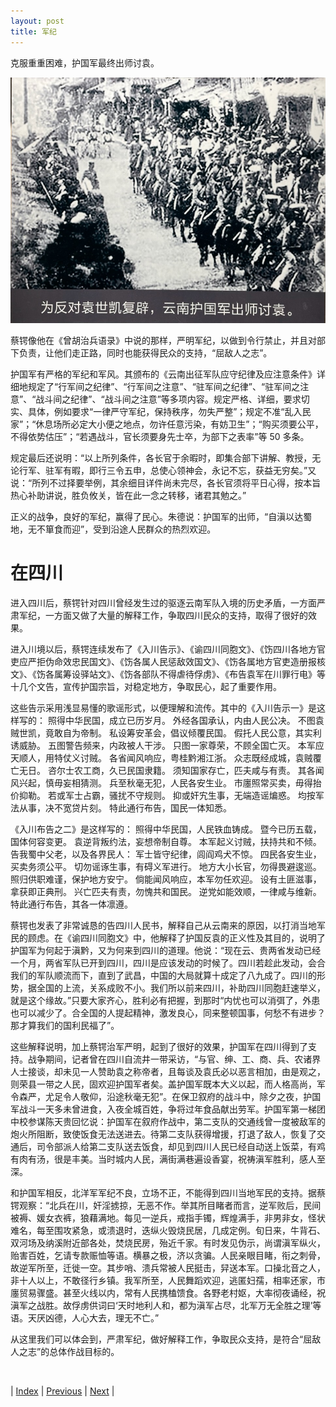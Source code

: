 ```yaml
---
layout: post
title: 军纪
---
```


克服重重困难，护国军最终出师讨袁。

![护国军出师](fig/13-8-1.jpeg "护国军出师")

蔡锷像他在《曾胡治兵语录》中说的那样，严明军纪，以做到令行禁止，并且对部下负责，让他们走正路，同时也能获得民众的支持，“屈敌人之志”。

护国军有严格的军纪和军风。其颁布的《云南出征军队应守纪律及应注意条件》详细地规定了“行军间之纪律”、“行军间之注意”、“驻军间之纪律”、“驻军间之注意”、“战斗间之纪律”、“战斗间之注意”等多项内容。规定严格、详细，要求切实、具体，例如要求“一律严守军纪，保持秩序，勿失严整”；规定不准“乱入民家”；“休息场所必定大小便之地点，勿许任意污染，有妨卫生”；“购买须要公平，不得依势估压”；“若遇战斗，官长须要身先士卒，为部下之表率”等 50 多条。

规定最后还说明：“以上所列条件，各长官于余暇时，即集合部下讲解、教授，无论行军、驻军有暇，即行三令五申，总使心领神会，永记不忘，获益无穷矣。”又说：“所列不过择要举例，其余细目详件尚未完尽，各长官须将平日心得，按本旨热心补助讲说，胜负攸关，皆在此一念之转移，诸君其勉之。”

正义的战争，良好的军纪，赢得了民心。朱德说：护国军的出师，“自滇以达蜀地，无不箪食而迎”，受到沿途人民群众的热烈欢迎。

# 在四川

进入四川后，蔡锷针对四川曾经发生过的驱逐云南军队入境的历史矛盾，一方面严肃军纪，一方面又做了大量的解释工作，争取四川民众的支持，取得了很好的效果。

进入川境以后，蔡锷连续发布了《入川告示》、《谕四川同胞文》、《饬四川各地方官吏应严拒伪命效忠民国文》、《饬各属人民惩敌效国文》、《饬各属地方官吏造册报核文》、《饬各属筹设驿站文》、《饬各部队不得虐待俘虏》、《布告袁军在川罪行电》等十几个文告，宣传护国宗旨，对稳定地方，争取民心，起了重要作用。

这些告示采用浅显易懂的歌谣形式，以便理解和流传。其中的《入川告示一》是这样写的：
照得中华民国，成立已历岁月。
外经各国承认，内由人民公决。
不图袁贼世凯，竟敢自为帝制。
私设筹安革会，倡议倾覆民国。
假托人民公意，其实利诱威胁。
五图警告频来，内政被人干涉。
只图一家尊荣，不顾全国亡灭。
本军应天顺人，用特仗义讨贼。
各省闻风响应，粤桂黔湘江浙。
众志既经成城，袁贼覆亡无日。
咨尔士农工商，久已民国隶籍。
须知国家存亡，匹夫咸与有责。
其各闻风兴起，慎毋妄相猜测。
兵至秋毫无犯，人民各安生业。
市廛照常买卖，毋得抬价抑勒。
若或军士占霸，骚扰不守规则。
抑或奸宄生事，无端造谣煸惑。
均按军法从事，决不宽贷片刻。
特此通行布告，国民一体知悉。

《入川布告之二》是这样写的：
照得中华民国，人民铁血铸成。
暨今已历五载，国体何容变更。
袁逆背叛约法，妄想帝制自尊。
本军起义讨贼，扶持共和不倾。
告我蜀中父老，以及各界民人：
军士皆守纪律，闾阎鸡犬不惊。
四民各安生业，买卖务须公平。
切勿谣诼生事，有碍义军进行。
地方大小长官，勿得畏避逡巡。
照归供职难谨，保护地方安宁。
倘能闻风响应，本军勿任欢迎。
设有土匪滋事，拿获即正典刑。
兴亡匹夫有责，勿愧共和国民。
逆党如能效顺，一律咸与维新。
特此通行布告，其各一体凛遵。

蔡锷也发表了非常诚恳的告四川人民书，解释自己从云南来的原因，以打消当地军民的顾虑。在《谕四川同胞文》中，他解释了护国反袁的正义性及其目的，说明了护国军为何起于滇黔，又为何来到四川的道理。他说：“现在云、贵两省发动已经一个月，两省军队已开到四川，四川是应该发动的时候了。四川若趁此发动，会合我们的军队顺流而下，直到了武昌，中国的大局就算十成定了八九成了。四川的形势，据全国的上流，关系成败不小。我们所以前来四川，补助四川同胞赶速举义，就是这个缘故。”只要大家齐心，胜利必有把握，到那时“内忧也可以消弭了，外患也可以减少了。合全国的人提起精神，激发良心，同来整顿国事，何愁不有进步？那才算我们的国利民福了”。

这些解释说明，加上蔡锷治军严明，起到了很好的效果，护国军在四川得到了支持。战争期间，记者曾在四川自流井一带采访，“与官、绅、工、商、兵、农诸界人士接谈，却未见一人赞助袁之称帝者，且每谈及袁氏必以恶言相加，由是观之，则荣县一带之人民，固欢迎护国军者矣。盖护国军既本大义以起，而人格高尚，军令森严，尤足令人敬仰，沿途秋毫无犯”。在保卫叙府的战斗中，除夕之夜，护国军战斗一天多未曾进食，入夜全城百姓，争将过年食品献出劳军。护国军第一梯团中校参谋陈天贵回忆说：护国军在叙府作战中，第二支队的交通线曾一度被敌军的炮火所阻断，致使饭食无法送进去。待第二支队获得增援，打退了敌人，恢复了交通后，司令部派人给第二支队送去饭食，却见到四川人民已经自动送上饭菜，有鸡有肉有汤，很是丰美。当时城内人民，满街满巷遍设香宴，祝祷滇军胜利，感人至深。

和护国军相反，北洋军军纪不良，立场不正，不能得到四川当地军民的支持。据蔡锷观察：“北兵在川，奸淫掳掠，无恶不作。举其所目睹者而言，逆军败后，民间被褥、媛女衣裤，狼藉满地。每见一逆兵，戒指手镯，辉煌满手，非男非女，怪状难名，每至围攻紧急，或溃退时，迭纵火毁烧民居，几成定例。旬日来，牛背石、双河场及纳溪附近部各处，焚烧民房，殆近千家。有时发见伪示，尚谓滇军纵火，贻害百姓，乞请专款赈恤等语。横暴之极，济以贪骗。人民亲眼目睹，衔之刺骨，故逆军所至，迁徙一空。其步哨、溃兵常被人民挺击，舁送本军。口操北音之人，非十人以上，不敢径行乡镇。我军所至，人民舞蹈欢迎，逃匿妇孺，相率还家，市廛贸易骤盛。甚至火线以内，常有人民携榼馈食。各野老村妪，大率彻夜诵经，祝滇军之战胜。故俘虏供词曰‘天时地利人和，都为滇军占尽，北军万无全胜之理’等语。天厌凶德，人心大去，理无不亡。”

从这里我们可以体会到，严肃军纪，做好解释工作，争取民众支持，是符合“屈敌人之志”的总体作战目标的。

<br/>

| [Index](./) | [Previous](13-7-prewar) | [Next](13-9-war) |
